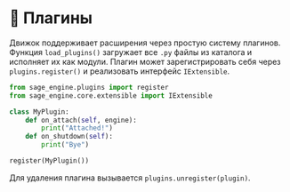 # 📘 Плагины

Движок поддерживает расширения через простую систему плагинов.
Функция `load_plugins()` загружает все `.py` файлы из каталога и
исполняет их как модули. Плагин может зарегистрировать себя через
`plugins.register()` и реализовать интерфейс `IExtensible`.

```python
from sage_engine.plugins import register
from sage_engine.core.extensible import IExtensible

class MyPlugin:
    def on_attach(self, engine):
        print("Attached!")
    def on_shutdown(self):
        print("Bye")

register(MyPlugin())
```

Для удаления плагина вызывается `plugins.unregister(plugin)`.
